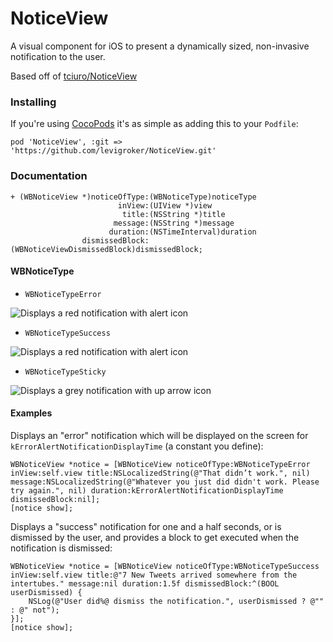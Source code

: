 NoticeView
==========
A visual component for iOS to present a dynamically sized, non-invasive notification to the user.

Based off of [tciuro/NoticeView](https://github.com/tciuro/NoticeView)

### Installing

If you're using [CocoPods](http://cocopods.org) it's as simple as adding this to your `Podfile`:

	pod 'NoticeView', :git => 'https://github.com/levigroker/NoticeView.git'

### Documentation

	+ (WBNoticeView *)noticeOfType:(WBNoticeType)noticeType
							inView:(UIView *)view
							 title:(NSString *)title
						   message:(NSString *)message
						  duration:(NSTimeInterval)duration
					dismissedBlock:(WBNoticeViewDismissedBlock)dismissedBlock;

#### WBNoticeType

* `WBNoticeTypeError`

![Displays a red notification with alert icon](https://github.com/levigroker/NoticeView/blob/master/Screenshots/WBNoticeTypeError.png?raw=true "Displays a red notification with alert icon")

* `WBNoticeTypeSuccess`

![Displays a red notification with alert icon](https://github.com/levigroker/NoticeView/blob/master/Screenshots/WBNoticeTypeSuccess.png?raw=true "Displays a blue notification with checkmark icon")

* `WBNoticeTypeSticky`

![Displays a grey notification with up arrow icon](https://github.com/levigroker/NoticeView/blob/master/Screenshots/WBNoticeTypeSticky.png?raw=true "Displays a grey notification with up arrow icon")

#### Examples

Displays an "error" notification which will be displayed on the screen for
`kErrorAlertNotificationDisplayTime` (a constant you define):

	WBNoticeView *notice = [WBNoticeView noticeOfType:WBNoticeTypeError inView:self.view title:NSLocalizedString(@"That didn’t work.", nil) message:NSLocalizedString(@"Whatever you just did didn't work. Please try again.", nil) duration:kErrorAlertNotificationDisplayTime dismissedBlock:nil];
	[notice show];

Displays a "success" notification for one and a half seconds, or is dismissed by the user,
and provides a block to get executed when the notification is dismissed:

    WBNoticeView *notice = [WBNoticeView noticeOfType:WBNoticeTypeSuccess inView:self.view title:@"7 New Tweets arrived somewhere from the intertubes." message:nil duration:1.5f dismissedBlock:^(BOOL userDismissed) {
        NSLog(@"User did%@ dismiss the notification.", userDismissed ? @"" : @" not");
    }];
    [notice show];
